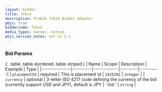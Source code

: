 ```yaml
---
layout: bidder
title: 7xbid
description: Prebid 7xbid Bidder Adaptor
pbjs: true
biddercode: 7xbid
media_types: banner, native
pbjs_version_notes: not in 5.x
---
```


### Bid Params

{: .table .table-bordered .table-striped }
| Name          | Scope    | Description | Example | Type     |
|---------------|----------|-------------|---------|----------|
| `placementId` | required |  This is placement Id          | `1425292`   | `integer` |
| `currency`         | optional | 3-letter ISO 4217 code defining the currency of the bid (currently support USD and JPY), default is JPY            |   `'USD'`      | `string`  |
